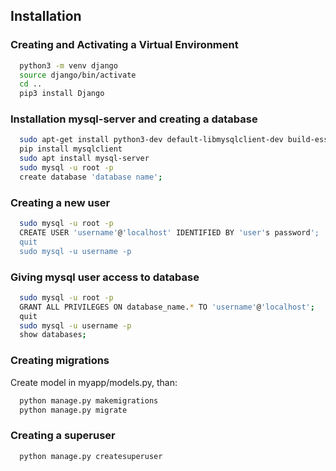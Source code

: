 ## Installation


### Creating and Activating a Virtual Environment


```bash    
  python3 -m venv django
  source django/bin/activate
  cd ..
  pip3 install Django
```

### Installation mysql-server and creating a database
```bash
  sudo apt-get install python3-dev default-libmysqlclient-dev build-essential
  pip install mysqlclient
  sudo apt install mysql-server
  sudo mysql -u root -p
  create database 'database name';
```

### Creating a new user

```bash
  sudo mysql -u root -p
  CREATE USER 'username'@'localhost' IDENTIFIED BY 'user's password';
  quit
  sudo mysql -u username -p
```

### Giving mysql user access to database

```bash
  sudo mysql -u root -p
  GRANT ALL PRIVILEGES ON database_name.* TO 'username'@'localhost';
  quit
  sudo mysql -u username -p
  show databases;
```

### Creating migrations 

Create model in myapp/models.py, than:

```bash
  python manage.py makemigrations
  python manage.py migrate
```

### Creating a superuser 

```bash
  python manage.py createsuperuser
```
